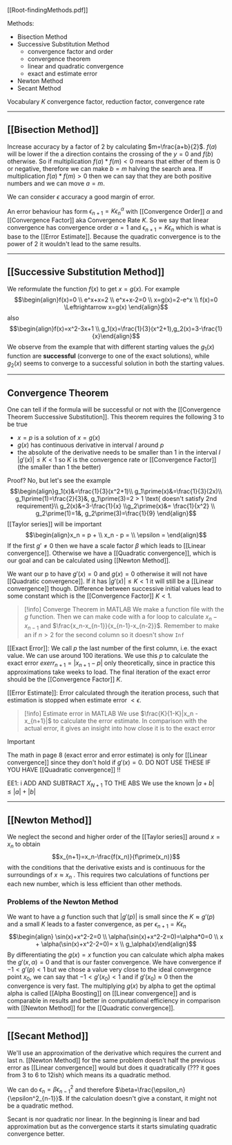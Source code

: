 [[Root-findingMethods.pdf]]

Methods: 
- Bisection Method
- Successive Substitution Method 
	- convergence factor and order
	- convergence theorem
	- linear and quadratic convergence
	- exact and estimate error
- Newton Method
- Secant Method

Vocabulary 
$K$ convergence factor, reduction factor, convergence rate
- - -
## [[Bisection Method]]
Increase accuracy by a factor of 2 by calculating $m=\frac{a+b}{2}$. $f(a)$ will be lower if the a direction contains the crossing of the $y=0$ and $f(b)$ otherwise. So if multiplication $f(a)*f(m)<0$ means that either of them is 0 or negative, therefore we can make $b = m$ halving the search area. 
If multiplication $f(a)*f(m)>0$ then we can say that they are both positive numbers and we can move $a = m$. 

We can consider $\epsilon$ accuracy a good margin of error.

An error behaviour has form $\epsilon_{n+1}=K\epsilon_n^\alpha$ with [[Convergence Order]] $\alpha$ and [[Convergence Factor]] aka Convergence Rate $K$. So we say that linear convergence has convergence order $\alpha=1$ and $\epsilon_{n+1} = K\epsilon_n$ which is what is base to the [[Error Estimate]]. Because the quadratic convergence is to the power of 2 it wouldn't lead to the same results.

- - -
## [[Successive Substitution Method]]
We reformulate the function $f(x)$ to get $x=g(x)$. For example $$\begin{align}f(x)=0 \\ e^x+x=2 \\ e^x+x-2=0 \\ x=g(x)=2-e^x \\ f(x)=0 \Leftrightarrow x=g(x) \end{align}$$
also $$\begin{align}f(x)=x^2-3x+1 \\ g_1(x)=\frac{1}{3}(x^2+1),g_2(x)=3-\frac{1}{x}\end{align}$$ We observe from the example that with different starting values the $g_1(x)$ function are **successful** (converge to one of the exact solutions), while $g_2(x)$ seems to converge to a successful solution in both the starting values.
- - -
## Convergence Theorem
One can tell if the formula will be successful or not with the [[Convergence Theorem Successive Substitution]]. This theorem requires the following 3 to be true
- $x=p$ is a solution of $x=g(x)$
- $g(x)$ has continuous derivative in interval $I$ around $p$
- the absolute of the derivative needs to be smaller than 1 in the interval $I$ $|g\prime(x)|\leq K < 1$ so $K$ is the convergence rate or [[Convergence Factor]] (the smaller than 1 the better)

Proof? No, but let's see the example
$$\begin{align}g_1(x)&=\frac{1}{3}(x^2+1)\\ g_1\prime(x)&=\frac{1}{3}(2x)\\ g_1\prime(1)=\frac{2}{3}&, g_1\prime(3)=2 > 1 \text{ doesn't satisfy 2nd requirement}\\ g_2(x)&=3-\frac{1}{x} \\g_2\prime(x)&= \frac{1}{x^2} \\ g_2\prime(1)=1&, g_2\prime(3)=\frac{1}{9} \end{align}$$
[[Taylor series]] will be important $$\begin{align}x_n = p + \\ x_n - p = \\ \epsilon = \end{align}$$
If the first $g\prime \neq 0$ then we have a scale factor $\beta$ which leads to [[Linear convergence]]. Otherwise we have a [[Quadratic convergence]], which is our goal and can be calculated using [[Newton Method]].

We want our p to have $g\prime(x)=0$ and $g(x)=0$ otherwise it will not have [[Quadratic convergence]]. If it has $|g\prime(x)|\leq K < 1$ it will still be a [[Linear convergence]] though.
Difference between successive initial values lead to some constant which is the [[Convergence Factor]] $K<1$.

> [!info] Converge Theorem in MATLAB
>  We make a function file with the $g$ function. Then we can make code with a for loop to calculate $x_n-x_{n-1}$ and $\frac{x_n-x_{n-1}}{x_{n-1}-x_{n-2}}$. Remember to make an if $n >2$ for the second column so it doesn't show `Inf`

[[Exact Error]]: We call $p$ the last number of the first column, i.e. the exact value. We can use around 100 iterations. We use this $p$ to calculate the exact error ${exerr}_{n+1}=|x_{n+1}-p|$ only theoretically, since in practice this approximations take weeks to load. The final iteration of the exact error should be the [[Convergence Factor]] $K$. 

[[Error Estimate]]: Error calculated through the iteration process, such that estimation is stopped when estimate error $< \epsilon$. 
> [!info] Estimate error in MATLAB
> We use $\frac{K}{1-K}|x_n -x_{n+1}|$ to calculate the error estimate. In comparison with the actual error, it gives an insight into how close it is to the exact error

> [!IMPORTANT]
> The math in page 8 (exact error and error estimate) is only for [[Linear convergence]] since they don't hold if $g\prime(x)=0$. DO NOT USE THESE IF YOU HAVE [[Quadratic convergence]] !!

EE1: i ADD AND SUBTRACT $X_{N+1}$  TO THE ABS 
We use the known $|a+b| \leq |a|+|b|$ 

- - -
## [[Newton Method]]
We neglect the second and higher order of the [[Taylor series]] around $x=x_n$ to obtain $$x_{n+1}=x_n-\frac{f(x_n)}{f\prime(x_n)}$$ with the conditions that the derivative exists and is continuous for the surroundings of $x\approx x_n$ . This requires two calculations of functions per each new number, which is less efficient than other methods.

### Problems of the Newton Method
We want to have a $g$ function such that $|g\prime(p)|$ is small since the $K \approx g\prime(p)$ and a small $K$ leads to a faster convergence, as per $\epsilon_{n+1}=K\epsilon_n$
$$\begin{align} \sin(x)+x^2-2=0 \\ \alpha(\sin(x)+x^2-2=0)=\alpha*0=0 \\ x + \alpha(\sin(x)+x^2-2=0)= x \\ g_\alpha(x)\end{align}$$
By differentiating the $g(x)=x$ function you can calculate which alpha makes the $g\prime(x,\alpha)=0$ and that is our faster convergence. We have convergence if $-1 < g\prime(p) < 1$ but we chose a value very close to the ideal convergence point $x_0$, we can say that $-1 < g\prime(x_0) < 1$ and if $g\prime(x_0) \approx 0$ then the convergence is very fast.
The multiplying $g(x)$ by alpha to get the optimal alpha is called [[Alpha Boosting]] on [[Linear convergence]] and is comparable in results and better in computational efficiency in comparison with [[Newton Method]] for the [[Quadratic convergence]].

- - -
## [[Secant Method]]

We'll use an approximation of the derivative which requires the current and last n. [[Newton Method]] for the same problem doesn't half the previous error as [[Linear convergence]] would but does it quadratically (??? it goes from 3 to 6 to 12ish) which means its a quadratic method. 

We can do $\epsilon_n = \beta \epsilon^2_{n-1}$ and therefore $\beta=\frac{\epsilon_n}{\epsilon^2_{n-1}}$. If the calculation doesn't give a constant, it might not be a quadratic method.

Secant is nor quadratic nor linear. In the beginning is linear and bad approximation but as the convergence starts it starts simulating quadratic convergence better.